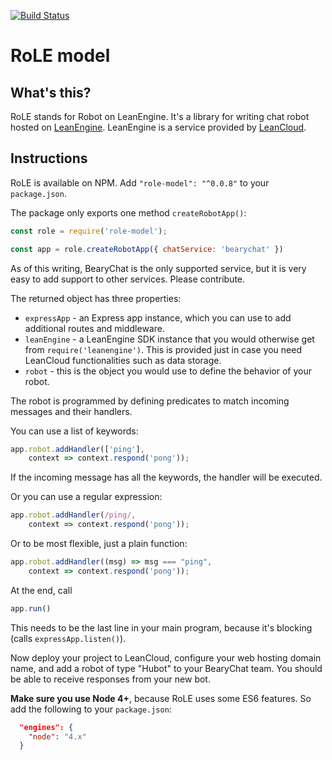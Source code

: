 [![Build Status](https://travis-ci.org/hjiang/role-model.svg?branch=master)](https://travis-ci.org/hjiang/role-model)

# RoLE model

## What's this?

RoLE stands for Robot on LeanEngine. It's a library for writing chat
robot hosted on
[LeanEngine](https://leancloud.cn/docs/leanengine_overview.html).
LeanEngine is a service provided by [LeanCloud](https://leancloud.cn).

## Instructions

RoLE is available on NPM. Add `"role-model": "^0.0.8"` to your `package.json`.

The package only exports one method `createRobotApp()`:
~~~javascript
const role = require('role-model');

const app = role.createRobotApp({ chatService: 'bearychat' })
~~~

As of this writing, BearyChat is the only supported service, but it is
very easy to add support to other services. Please contribute.

The returned object has three properties:
* `expressApp` - an Express app instance, which you can use to add
  additional routes and middleware.
* `leanEngine` - a LeanEngine SDK instance that you would otherwise
  get from `require('leanengine')`. This is provided just in case you
  need LeanCloud functionalities such as data storage.
* `robot` - this is the object you would use to define the behavior of
  your robot.

The robot is programmed by defining predicates to match incoming
messages and their handlers.

You can use a list of keywords:
~~~javascript
app.robot.addHandler(['ping'],
    context => context.respond('pong'));
~~~
If the incoming message has all the keywords, the handler will be executed.

Or you can use a regular expression:
~~~javascript
app.robot.addHandler(/ping/,
    context => context.respond('pong'));
~~~

Or to be most flexible, just a plain function:
~~~javascript
app.robot.addHandler((msg) => msg === "ping",
    context => context.respond('pong'));
~~~

At the end, call
~~~javascript
app.run()
~~~
This needs to be the last line in your main program, because it's
blocking (calls `expressApp.listen()`).

Now deploy your project to LeanCloud, configure your web hosting
domain name, and add a robot of type "Hubot" to your BearyChat team.
You should be able to receive responses from your new bot.

**Make sure you use Node 4+**, because RoLE uses some ES6 features. So add the following to your `package.json`:
~~~json
  "engines": {
    "node": "4.x"
  }
~~~

